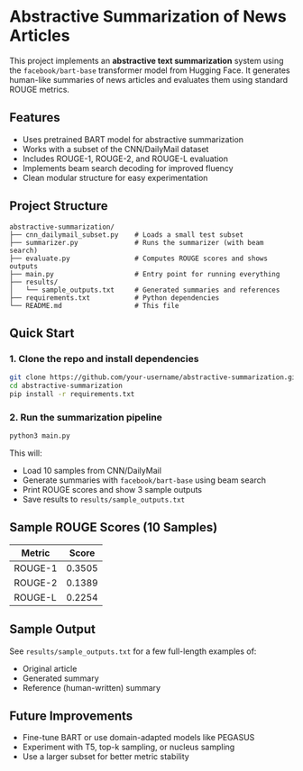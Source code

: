 # Abstractive Summarization of News Articles

This project implements an **abstractive text summarization** system using the `facebook/bart-base` transformer model from Hugging Face. It generates human-like summaries of news articles and evaluates them using standard ROUGE metrics.

## Features

- Uses pretrained BART model for abstractive summarization
- Works with a subset of the CNN/DailyMail dataset
- Includes ROUGE-1, ROUGE-2, and ROUGE-L evaluation
- Implements beam search decoding for improved fluency
- Clean modular structure for easy experimentation

## Project Structure

```
abstractive-summarization/
├── cnn_dailymail_subset.py    # Loads a small test subset
├── summarizer.py              # Runs the summarizer (with beam search)
├── evaluate.py                # Computes ROUGE scores and shows outputs
├── main.py                    # Entry point for running everything
├── results/
│   └── sample_outputs.txt     # Generated summaries and references
├── requirements.txt           # Python dependencies
└── README.md                  # This file
```

## Quick Start

### 1. Clone the repo and install dependencies

```bash
git clone https://github.com/your-username/abstractive-summarization.git
cd abstractive-summarization
pip install -r requirements.txt
```

### 2. Run the summarization pipeline

```bash
python3 main.py
```

This will:
- Load 10 samples from CNN/DailyMail
- Generate summaries with `facebook/bart-base` using beam search
- Print ROUGE scores and show 3 sample outputs
- Save results to `results/sample_outputs.txt`

## Sample ROUGE Scores (10 Samples)

| Metric   | Score   |
|----------|---------|
| ROUGE-1  | 0.3505  |
| ROUGE-2  | 0.1389  |
| ROUGE-L  | 0.2254  |

## Sample Output

See `results/sample_outputs.txt` for a few full-length examples of:
- Original article
- Generated summary
- Reference (human-written) summary

## Future Improvements

- Fine-tune BART or use domain-adapted models like PEGASUS
- Experiment with T5, top-k sampling, or nucleus sampling
- Use a larger subset for better metric stability

